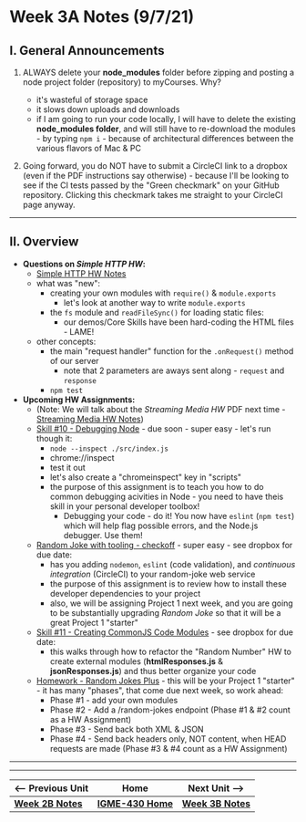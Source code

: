 # Week 3A Notes (9/7/21)

## I. General Announcements

1) ALWAYS delete your **node_modules** folder before zipping and posting a node project folder (repository) to myCourses. Why? 
    - it's wasteful of storage space
    - it slows down uploads and downloads
    - if I am going to run your code locally, I will have to delete the existing **node_modules folder**, and will still have to re-download the modules - by typing `npm i` - because of architectural differences between the various flavors of Mac & PC

2) Going forward, you do NOT have to submit a CircleCI link to a dropbox (even if the PDF instructions say otherwise) - because I'll be looking to see if the CI tests passed by the "Green checkmark" on your GitHub repository. Clicking this checkmark takes me straight to your CircleCI page anyway.

<hr>

## II. Overview

- **Questions on *Simple HTTP HW*:**
  - [Simple HTTP HW Notes](../hw-notes/simple-http-hw.md)
  - what was "new":
    - creating your own modules with `require()` & `module.exports`
      - let's look at another way to write `module.exports`
    - the `fs` module and `readFileSync()` for loading static files:
      - our demos/Core Skills have been hard-coding the HTML files - LAME!
  - other concepts:
    - the main "request handler" function for the `.onRequest()` method of our server
      - note that 2 parameters are aways sent along - `request` and `response`
    - `npm test`
- **Upcoming HW Assignments:**
  - (Note: We will talk about the *Streaming Media HW* PDF next time - [Streaming Media HW Notes](../hw-notes/streaming-media-HW.md))
  - [Skill #10 - Debugging Node](../core-skills/10-debugging-node.md) - due soon - super easy - let's run though it:
    - `node --inspect ./src/index.js`
    - chrome://inspect
    - test it out
    - let's also create a "chromeinspect" key in "scripts"
    - the purpose of this assignment is to teach you how to do common debugging acivities in Node - you need to have theis skill in your personal developer toolbox!
      - Debugging your code - do it! You now have `eslint` (`npm test`) which will help flag possible errors, and the Node.js debugger. Use them!
  - [Random Joke with tooling - checkoff](../checkoff-notes/random-joke-with-tooling-checkoff.md) - super easy - see dropbox for due date:
    - has you adding `nodemon`, `eslint` (code validation), and *continuous integration* (CircleCI) to your random-joke web service
    - the purpose of this assignment is to review how to install these developer dependencies to your project
    - also, we will be assigning Project 1 next week, and you are going to be substantially upgrading *Random Joke* so that it will be a great Project 1 "starter"
  - [Skill #11 - Creating CommonJS Code Modules](../core-skills/11-creating-commonjs-code-modules.md) - see dropbox for due date:
    - this walks through how to refactor the "Random Number" HW to create external modules (**htmlResponses.js** & **jsonResponses.js**) and thus better organize your code
  - [Homework - Random Jokes Plus](../hw-notes/HW-random-jokes-plus.md) - this will be your Project 1 "starter" - it has many "phases", that come due next week, so work ahead:
    - Phase #1 - add your own modules
    - Phase #2 - Add a /random-jokes endpoint (Phase #1 & #2 count as a HW Assignment)
    - Phase #3 - Send back both XML & JSON
    - Phase #4 - Send back headers only, NOT content, when HEAD requests are made (Phase #3 & #4 count as a HW Assignment)
    
    

<hr><hr>

| <-- Previous Unit | Home | Next Unit -->
| --- | --- | --- 
| [**Week 2B Notes**](2B.md)   |  [**IGME-430 Home**](../README.md) | [**Week 3B Notes**](3B.md)
